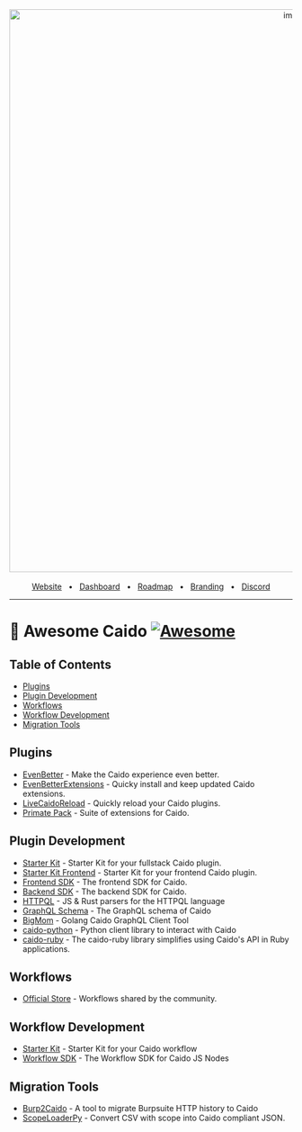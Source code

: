 <div align="center">
  <img width="1000" alt="image" src="https://user-images.githubusercontent.com/6225588/211916659-567751d1-0225-402b-9141-4145c18b0834.png">

  <br />
  <br />
  <a href="https://caido.io/">Website</a>
  <span>&nbsp;&nbsp;•&nbsp;&nbsp;</span>
  <a href="https://dashboard.caido.io/">Dashboard</a>
  <span>&nbsp;&nbsp;•&nbsp;&nbsp;</span>
  <a href="https://links.caido.io/roadmap">Roadmap</a>
  <span>&nbsp;&nbsp;•&nbsp;&nbsp;</span>
  <a href="https://github.com/caido/caido/tree/main/brand">Branding</a>
  <span>&nbsp;&nbsp;•&nbsp;&nbsp;</span>
  <a href="https://links.caido.io/www-discord" target="_blank">Discord</a>
  <br />
  <hr />
</div>

# 🔗 Awesome Caido [![Awesome](https://awesome.re/badge.svg)](https://awesome.re)

## Table of Contents

- [Plugins](#plugins)
- [Plugin Development](#plugin-development)
- [Workflows](#workflows)
- [Workflow Development](#workflow-development)
- [Migration Tools](#migration-tools)

## Plugins
- [EvenBetter](https://github.com/bebiksior/EvenBetter) - Make the Caido experience even better.
- [EvenBetterExtensions](https://github.com/bebiksior/EvenBetterExtensions) - Quicky install and keep updated Caido extensions.
- [LiveCaidoReload](https://github.com/bebiksior/LiveCaidoReloadPlugin) -  Quickly reload your Caido plugins.
- [Primate Pack](https://github.com/projectmonke/PrimatePack) - Suite of extensions for Caido. 

## Plugin Development
- [Starter Kit](https://github.com/caido/starterkit-plugin) - Starter Kit for your fullstack Caido plugin.
- [Starter Kit Frontend](https://github.com/caido/starterkit-plugin-frontend) - Starter Kit for your frontend Caido plugin.
- [Frontend SDK](https://github.com/caido/sdk-js/tree/main/packages/sdk-frontend) - The frontend SDK for Caido.
- [Backend SDK](https://github.com/caido/sdk-js/tree/main/packages/sdk-backend) - The backend SDK for Caido.
- [HTTPQL](https://github.com/caido/httpql) - JS & Rust parsers for the HTTPQL language
- [GraphQL Schema](https://github.com/caido/caido/blob/main/plugin/schema.graphql) - The GraphQL schema of Caido
- [BigMom](https://github.com/Dyrandy/bigmom) - Golang Caido GraphQL Client Tool
- [caido-python](https://github.com/thiezn/caido-python) - Python client library to interact with Caido
- [caido-ruby](https://github.com/caineers/caido-ruby) - The caido-ruby library simplifies using Caido's API in Ruby applications.

## Workflows
- [Official Store](https://github.com/caido/workflows) - Workflows shared by the community.

## Workflow Development
- [Starter Kit](https://github.com/caido/starterkit-workflow) - Starter Kit for your Caido workflow
- [Workflow SDK](https://github.com/caido/sdk-js/tree/main/packages/sdk-workflow) - The Workflow SDK for Caido JS Nodes

## Migration Tools
- [Burp2Caido](https://github.com/projectmonke/burp2caido) - A tool to migrate Burpsuite HTTP history to Caido
- [ScopeLoaderPy](https://github.com/1ikeadragon/ScopeLoaderPy) - Convert CSV with scope into Caido compliant JSON. 
